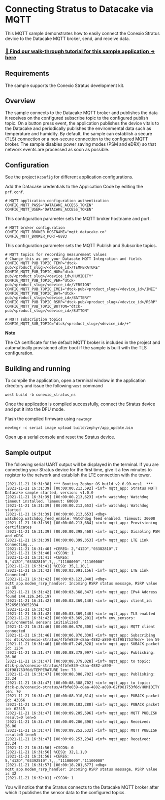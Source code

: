 
# Connecting Stratus to Datacake via MQTT
This MQTT sample demonstrates how to easily connect the Conexio Stratus device to the Datacake MQTT broker, send, and receive data.

### [📣 Find our walk-through tutorial for this sample application → here](https://www.rajeevpiyare.com/posts/stratus-to-datacake/)

## Requirements

The sample supports the Conexio Stratus development kit.


## Overview
The sample connects to the Datacake MQTT broker and publishes the data it receives on the configured subscribe topic to the 
configured publish topic. On a button press event, the application publishes the device vitals to the Datacake and 
periodically publishes the environmental data such as temperature and humidity.
By default, the sample can establish a secure (TLS) connection or a non-secure connection to the 
configured MQTT broker. The sample disables power saving modes (PSM and eDRX) so that network events are processed 
as soon as possible.

## Configuration
See the project `Kconfig` for different application configurations.

Add the Datacake credentials to the Application Code by editing the `prf.conf`.

```
# MQTT application configuration authentication
CONFIG_MQTT_PASS="DATACAKE_ACCESS_TOKEN"
CONFIG_MQTT_USER="DATACAKE_ACCESS_TOKEN"
```

This configuration parameter sets the MQTT broker hostname and port.
```
# MQTT broker configuration
CONFIG_MQTT_BROKER_HOSTNAME="mqtt.datacake.co"
CONFIG_MQTT_BROKER_PORT=8883
```

This configuration parameter sets the MQTT Publish and Subscribe topics.
```
# MQTT topics for recording measurement values
# Change this as per your Datacake MQTT Integration and fields
CONFIG_MQTT_PUB_TOPIC_TEMP="dtck-pub/<product_slug>/<device_id>/TEMPERATURE"
CONFIG_MQTT_PUB_TOPIC_HUM="dtck-pub/<product_slug>/<device_id>/HUMIDITY"
CONFIG_MQTT_PUB_TOPIC_VER="dtck-pub/<product_slug>/<device_id>/VERSION"
CONFIG_MQTT_PUB_TOPIC_IMEI="dtck-pub/<product_slug>/<device_id>/IMEI"
CONFIG_MQTT_PUB_TOPIC_BAT="dtck-pub/<product_slug>/<device_id>/BATTERY"
CONFIG_MQTT_PUB_TOPIC_RSRP="dtck-pub/<product_slug>/<device_id>/RSRP"
CONFIG_MQTT_PUB_TOPIC_BUTTON="dtck-pub/<product_slug>/<device_id>/BUTTON"

# MQTT subscription topics
CONFIG_MQTT_SUB_TOPIC="dtck/<product_slug>/<device_id>/+"
```

**Note**

The CA certificate for the default MQTT broker is included in the project and automatically 
provisioned after boot if the sample is built with the TLS configuration.

## Building and running
To compile the application, open a terminal window in the application directory and issue the following `west` command
```
west build -b conexio_stratus_ns
```

Once the application is compiled successfully, connect the Stratus device and put it into the DFU mode.

Flash the compiled firmware using `newtmgr`
```
newtmgr -c serial image upload build/zephyr/app_update.bin
```

Open up a serial console and reset the Stratus device. 

## Sample output
The following serial UART output will be displayed in the terminal. 
If you are connecting your Stratus device for the first time, give it a few minutes to register to the network and establish 
the LTE connection with the tower.

```
[2021-11-21 16:31:38] *** Booting Zephyr OS build v2.6.99-ncs1  ***
[2021-11-21 16:31:39] [00:00:00.213,592] <inf> mqtt_app: Stratus MQTT Datacake sample started, version: v1.0.0
[2021-11-21 16:31:39] [00:00:00.213,623] <inf> watchdog: Watchdog timeout installed. Timeout: 60000
[2021-11-21 16:31:39] [00:00:00.213,653] <inf> watchdog: Watchdog started
[2021-11-21 16:31:39] [00:00:00.213,653] <dbg> watchdog.watchdog_feed_enable: Watchdog feed enabled. Timeout: 30000
[2021-11-21 16:31:39] [00:00:00.213,684] <inf> mqtt_app: Provisioning certificates
[2021-11-21 16:31:39] [00:00:00.398,468] <inf> mqtt_app: Disabling PSM and eDRX
[2021-11-21 16:31:39] [00:00:00.399,353] <inf> mqtt_app: LTE Link Connecting...
[2021-11-21 16:31:40] +CEREG: 2,"412D","03382810",7
[2021-11-21 16:31:40] +CSCON: 1
[2021-11-21 16:31:41] +CEREG: 5,"412D","03382810",7,,,"11100000","11100000"
[2021-11-21 16:31:41] %CESQ: 35,1,10,1
[2021-11-21 16:31:42] [00:00:03.091,156] <inf> mqtt_app: LTE Link Connected!
[2021-11-21 16:31:42] [00:00:03.123,840] <dbg> mqtt_app.modem_rsrp_handler: Incoming RSRP status message, RSRP value is 35
[2021-11-21 16:31:42] [00:00:03.368,347] <inf> mqtt_app: IPv4 Address found 144.126.245.197
[2021-11-21 16:31:42] [00:00:03.369,140] <inf> mqtt_app: client_id: 352656103852334
[2021-11-21 16:31:42]
[2021-11-21 16:31:42] [00:00:03.369,140] <inf> mqtt_app: TLS enabled
[2021-11-21 16:31:42] [00:00:03.369,201] <inf> env_sensors: Environmental sensors initialized
[2021-11-21 16:31:46] [00:00:06.870,300] <inf> mqtt_app: MQTT client connected
[2021-11-21 16:31:46] [00:00:06.870,330] <inf> mqtt_app: Subscribing to: dtck/conexio-stratus/4fbfe839-c8aa-4882-a890-02f981753f6d/+ len 59
[2021-11-21 16:31:46] [00:00:07.249,328] <inf> mqtt_app: SUBACK packet id: 1234
[2021-11-21 16:31:47] [00:00:08.378,997] <inf> mqtt_app: Publishing: 26.06
[2021-11-21 16:31:47] [00:00:08.379,028] <inf> mqtt_app: to topic: dtck-pub/conexio-stratus/4fbfe839-c8aa-4882-a890-02f981753f6d/TEMPERATURE len: 73
[2021-11-21 16:31:47] [00:00:08.388,702] <inf> mqtt_app: Publishing: 23.24
[2021-11-21 16:31:47] [00:00:08.388,702] <inf> mqtt_app: to topic: dtck-pub/conexio-stratus/4fbfe839-c8aa-4882-a890-02f981753f6d/HUMIDITY len: 70
[2021-11-21 16:31:47] [00:00:08.910,614] <inf> mqtt_app: PUBACK packet id: 43056
[2021-11-21 16:31:47] [00:00:09.183,288] <inf> mqtt_app: PUBACK packet id: 62515
[2021-11-21 16:31:47] [00:00:09.205,596] <inf> mqtt_app: MQTT PUBLISH result=0 len=5
[2021-11-21 16:31:47] [00:00:09.206,390] <inf> mqtt_app: Received: 26.06
[2021-11-21 16:31:47] [00:00:09.252,532] <inf> mqtt_app: MQTT PUBLISH result=0 len=5
[2021-11-21 16:31:47] [00:00:09.253,234] <inf> mqtt_app: Received: 23.24
[2021-11-21 16:31:56] +CSCON: 0
[2021-11-21 16:31:56] %CESQ: 32,1,1,0
[2021-11-21 16:31:56] +CEREG: 5,"412D","03392510",7,,,"11100000","11100000"
[2021-11-21 16:31:57] [00:00:18.281,677] <dbg> mqtt_app.modem_rsrp_handler: Incoming RSRP status message, RSRP value is 32
[2021-11-21 16:32:01] +CSCON: 1
```

You will notice that the Stratus connects to the Datacake MQTT broker after which it publishes the sensor data to the configured topics. 







